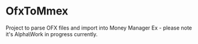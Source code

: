 OfxToMmex
=========

Project to parse OFX files and import into Money Manager Ex - please note it's Alpha\Work in progress currently.


